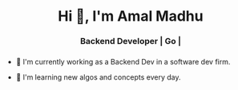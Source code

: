 
<h1 align ="center">Hi 👋, I'm Amal Madhu</h1>
<h3 align ="center">Backend Developer | Go |</h3>
<h3 align ="center"></h3>

- 🔭 I'm currently working as a Backend Dev in a software dev firm.

- 🌱 I'm learning new algos and concepts every day.
